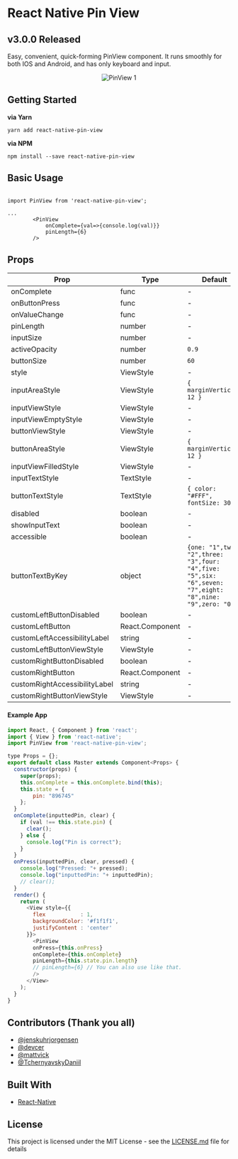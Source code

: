# React Native Pin View

## v3.0.0 Released

Easy, convenient, quick-forming PinView component. It runs smoothly for both IOS and Android, and has only keyboard and input.

<p align='center'><img src='https://taluttasgiran.com.tr/assets/demo-of-pinview.gif' alt='PinView 1'></p>

## Getting Started

**via Yarn**

```
yarn add react-native-pin-view
```

**via NPM**

```
npm install --save react-native-pin-view
```

## Basic Usage

```

import PinView from 'react-native-pin-view';

...
        <PinView
            onComplete={val=>{console.log(val)}}
            pinLength={6}
        />
```

## Props

| Prop                          | Type              | Default                               | Description                                                                                           | Required  |
| ----------------------------- | ----------------- | ------------------------------------- | ----------------------------------------------------------------------------------------------------- | --------- |
|onComplete                     |func               |-                                      |                                                                                                       |           |
|onButtonPress                  |func               |-                                      |                                                                                                       |           |
|onValueChange                  |func               |-                                      |                                                                                                       |           |
|pinLength                      |number             |-                                      |                                                                                                       |           |
|inputSize                      |number             |-                                      |                                                                                                       |           |
|activeOpacity                  |number             |`0.9`                                  |                                                                                                       |           |
|buttonSize                     |number             |`60`                                   |                                                                                                       |           |
|style                          |ViewStyle          |-                                      |                                                                                                       |           |
|inputAreaStyle                 |ViewStyle          |`{ marginVertical: 12 }`               |                                                                                                       |           |
|inputViewStyle                 |ViewStyle          |-                                      |                                                                                                       |           |
|inputViewEmptyStyle            |ViewStyle          |-                                      |                                                                                                       |           |
|buttonViewStyle                |ViewStyle          |-                                      |                                                                                                       |           |
|buttonAreaStyle                |ViewStyle          |`{ marginVertical: 12 }`               |                                                                                                       |           |
|inputViewFilledStyle           |ViewStyle          |-                                      |                                                                                                       |           |
|inputTextStyle                 |TextStyle          |-                                      |                                                                                                       |           |
|buttonTextStyle                |TextStyle          |`{ color: "#FFF", fontSize: 30 }`      |                                                                                                       |           |
|disabled                       |boolean            |-                                      |                                                                                                       |           |
|showInputText                  |boolean            |-                                      |                                                                                                       |           |
|accessible                     |boolean            |-                                      |                                                                                                       |           |
|buttonTextByKey                |object             |`{one: "1",two: "2",three: "3",four: "4",five: "5",six: "6",seven: "7",eight: "8",nine: "9",zero: "0",}`                                  |                                                                                                       |           |
|customLeftButtonDisabled       |boolean            |-                                      |                                                                                                       |           |
|customLeftButton               |React.Component    |-                                      |                                                                                                       |           |
|customLeftAccessibilityLabel   |string             |-                                      |                                                                                                       |           |
|customLeftButtonViewStyle      |ViewStyle          |-                                      |                                                                                                       |           |
|customRightButtonDisabled      |boolean            |-                                      |                                                                                                       |           |
|customRightButton              |React.Component    |-                                      |                                                                                                       |           |
|customRightAccessibilityLabel  |string             |-                                      |                                                                                                       |           |
|customRightButtonViewStyle     |ViewStyle          |-                                      |                                                                                                       |           |

#### Example App

```javascript
import React, { Component } from 'react';
import { View } from 'react-native';
import PinView from 'react-native-pin-view';

type Props = {};
export default class Master extends Component<Props> {
  constructor(props) {
    super(props);
    this.onComplete = this.onComplete.bind(this);
    this.state = {
        pin: "896745"
    };
  }
  onComplete(inputtedPin, clear) {
    if (val !== this.state.pin) {
      clear();
    } else {
      console.log("Pin is correct");
    }
  }
  onPress(inputtedPin, clear, pressed) {
    console.log("Pressed: "+ pressed);
    console.log("inputtedPin: "+ inputtedPin);
    // clear();
  }
  render() {
    return (
      <View style={{
        flex           : 1,
        backgroundColor: '#f1f1f1',
        justifyContent : 'center'
      }}>
        <PinView
        onPress={this.onPress}
        onComplete={this.onComplete}
        pinLength={this.state.pin.length}
        // pinLength={6} // You can also use like that.
        />
      </View>
    );
  }
}
```

## Contributors (Thank you all)

- [@jenskuhrjorgensen](https://github.com/jenskuhrjorgensen)
- [@devcer](https://github.com/devcer)
- [@mattvick](https://github.com/mattvick)
- [@TchernyavskyDaniil](https://github.com/TchernyavskyDaniil)

## Built With

* [React-Native](https://facebook.github.io/react-native/)

## License

This project is licensed under the MIT License - see the [LICENSE.md](LICENSE.md) file for details
